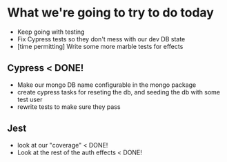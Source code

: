 # What we're going to try to do today

- Keep going with testing
- Fix Cypress tests so they don't mess with our dev DB state
- [time permitting] Write some more marble tests for effects

## Cypress < DONE!

- Make our mongo DB name configurable in the mongo package
- create cypress tasks for reseting the db, and seeding the db with some test user
- rewrite tests to make sure they pass

## Jest

- look at our "coverage" < DONE!
- Look at the rest of the auth effects < DONE!
